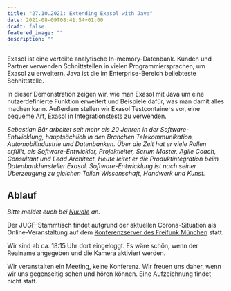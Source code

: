 ```yaml
---
title: "27.10.2021: Extending Exasol with Java"
date: 2021-08-09T08:41:54+01:00
draft: false
featured_image: ""
description: ""
---
```


Exasol ist eine verteilte analytische In-memory-Datenbank. Kunden und Partner verwenden Schnittstellen in vielen Programmiersprachen, um Exasol zu erweitern.
Java ist die im Enterprise-Bereich beliebteste Schnittstelle.

In dieser Demonstration zeigen wir, wie man Exasol mit Java um eine nutzerdefinierte Funktion erweitert und Beispiele dafür, was man damit alles machen kann. Außerdem stellen wir Exasol Testcontainers vor, eine bequeme Art, Exasol in Integrationstests zu verwenden.

*Sebastian Bär arbeitet seit mehr als 20 Jahren in der Software-Entwicklung, hauptsächlich in den Branchen Telekommunikation, Automobilindustrie und Datenbanken.
Über die Zeit hat er viele Rollen erfüllt, als Software-Entwickler, Projektleiter, Scrum Master, Agile Coach, Consultant und Lead Architect. Heute leitet er die Produktintegration beim Datenbankhersteller Exasol. Software-Entwicklung ist nach seiner Überzeugung zu gleichen Teilen Wissenschaft, Handwerk und Kunst.*

## Ablauf 

_Bitte meldet euch bei [Nuudle]() an._

Der JUGF-Stammtisch findet aufgrund der aktuellen Corona-Situation als Online-Veranstaltung auf dem [Konferenzserver des Freifunk München](https://meet.ffmuc.net/jugfmeeting) statt.

Wir sind ab ca. 18:15 Uhr dort eingeloggt. Es wäre schön, wenn der Realname angegeben und die Kamera aktiviert werden.

Wir veranstalten ein Meeting, keine Konferenz. Wir freuen uns daher, wenn wir uns gegenseitig sehen und hören können.
Eine Aufzeichnung findet nicht statt.